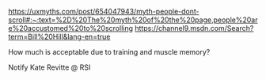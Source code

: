 https://uxmyths.com/post/654047943/myth-people-dont-scroll#:~:text=%2D%20The%20myth%20of%20the%20page,people%20are%20accustomed%20to%20scrolling
https://channel9.msdn.com/Search?term=Bill%20Hill&lang-en=true

How much is acceptable due to training and muscle memory?

Notify Kate Revitte @ RSI

